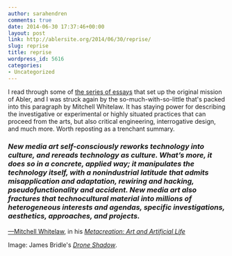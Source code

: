 ```yaml
---
author: sarahendren
comments: true
date: 2014-06-30 17:37:46+00:00
layout: post
link: http://ablersite.org/2014/06/30/reprise/
slug: reprise
title: reprise
wordpress_id: 5616
categories:
- Uncategorized
---
```


I read through some of [the series of essays](http://ablersite.org/category/new-here/) that set up the original mission of Abler, and I was struck again by the so-much-with-so-little that's packed into this paragraph by Mitchell Whitelaw. It has staying power for describing the investigative or experimental or highly situated practices that can proceed from the arts, but also critical engineering, interrogative design, and much more. Worth reposting as a trenchant summary.


### _New media art self-consciously reworks technology into culture, and rereads technology as culture. What’s more, it does so in a concrete, applied way; it manipulates the technology itself, with a nonindustrial latitude that admits misapplication and adaptation, rewiring and hacking, pseudofunctionality and accident. New media art also fractures that technocultural material into millions of heterogeneous interests and agendas, specific investigations, aesthetics, approaches, and projects._


[—Mitchell Whitelaw](http://creative.canberra.edu.au/mitchell/), in his _[Metacreation: Art and Artificial Life](http://www.amazon.com/Metacreation-Artificial-Life-Mitchell-Whitelaw/dp/0262731762/ref=sr_1_1?ie=UTF8&s=books&qid=1273076127&sr=8-1)_

Image: James Bridle's [_Drone Shadow_](http://designandviolence.moma.org/drone-shadow-james-bridle/).
